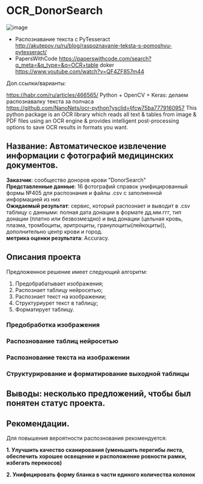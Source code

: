 # OCR_DonorSearch
![image](https://github.com/Eugene-Glukhov/OCR_DonorSearch/assets/117063726/730f15f8-6464-4c6c-a4da-e56a1c89a359)



- Распознавание текста с PyTesseract http://akutepov.ru/ru/blog/raspoznavanie-teksta-s-pomoshyu-pytesseract/
- PapersWithCode https://paperswithcode.com/search?q_meta=&q_type=&q=OCR+table
doker
https://www.youtube.com/watch?v=QF4ZF857m44

Доп.ссылки/варианты:

https://habr.com/ru/articles/466565/ Python + OpenCV + Keras: делаем распознавалку текста за полчаса  
https://github.com/NanoNets/ocr-python?ysclid=ljfcw75ba7779160957 This python package is an OCR library which reads all text & tables from image & PDF files using an OCR engine & provides intelligent post-processing options to save OCR results in formats you want.  


## Название: Автоматическое извлечение информации с фотографий медицинских документов.  
**Заказчик**: сообщество доноров крови "DonorSearch"  
**Представленные данные**: 16 фотографий справок унифицированный формы №405 для распознания и файлы .csv с заполненной информацией из них  
**Ожидаемый результат**: сервис, который распознает и выводит в .csv таблицу с данными: полная дата донации в формате дд.мм.ггг, тип донации (платно или безвозмездно) и вид донации (цельная кровь, плазма, тромбоциты, эритроциты, гранулоциты(лейкоциты)), дополнительно центр крови и город.  
**метрика оценки результата**: Accuracy.
## Описания проекта
Предложенное решение имеет следующий алгоритм:  
1. Предобрабатывает изображения;
2. Распознает таблицу нейросетью;
3. Распознает текст на изображении;  
4. Структуриурет текст в таблицу;
5. Форматирует таблицу.

### Предобработка изображения

### Распознование таблиц нейросетью

### Распознование текста на изображении

### Структурирование и форматирование выходной таблицы

## Выводы: несколько предложений, чтобы был понятен статус проекта.

## Рекомендации.

Для повышения вероятности распознования рекомендуется:  

**1. Улучшить качество сканирования (уменьшить перегибы листа, обеспечить хорошее освещение и расположение ровности рамки, избегать перекосов)**

**2. Унифицировать форму бланка в части единого количества колонок**
